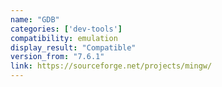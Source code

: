 ```yaml
---
name: "GDB"
categories: ['dev-tools']
compatibility: emulation
display_result: "Compatible"
version_from: "7.6.1"
link: https://sourceforge.net/projects/mingw/
---
```


